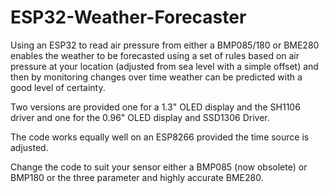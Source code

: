 # ESP32-Weather-Forecaster

Using an ESP32 to read air pressure from either a BMP085/180
or BME280 enables the weather to be forecasted using a set of rules based on
air pressure at your location (adjusted from sea level with a simple offset)
and then by monitoring changes over time weather can be predicted with a good
level of certainty.

Two versions are provided one for a 1.3" OLED display and the SH1106 driver and one for the 0.96" OLED display and SSD1306 Driver.

The code works equally well on an ESP8266 provided the time source is adjusted.

Change the code to suit your sensor either a BMP085 (now obsolete) or BMP180 or the three parameter and highly accurate BME280.



